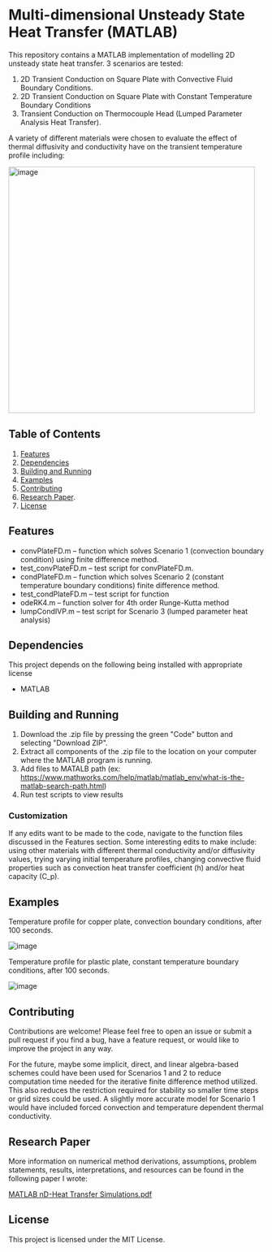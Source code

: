 # Multi-dimensional Unsteady State Heat Transfer (MATLAB)

This repository contains a MATLAB implementation of modelling 2D unsteady state heat transfer. 3 scenarios are tested:

1. 2D Transient Conduction on Square Plate with Convective Fluid Boundary Conditions.
2. 2D Transient Conduction on Square Plate with Constant Temperature Boundary Conditions
3. Transient Conduction on Thermocouple Head (Lumped Parameter Analysis Heat Transfer).

A variety of different materials were chosen to evaluate the effect of thermal diffusivity and conductivity have on the transient temperature profile including:

<img width="485" alt="image" src="https://github.com/Beniam-Kumela/2D-heat-transfer-m/assets/106757076/31f23544-0814-45f4-89c3-1edebb26a38a">

## Table of Contents

1. [Features](/README.md#features)
2. [Dependencies](/README.md#dependencies)
3. [Building and Running](/README.md#building-and-running)
4. [Examples](/README.md#examples)
5. [Contributing](/README.md#contributing)
6. [Research Paper](/README.md#research-paper).
7. [License](/README.md#license)

## Features

- convPlateFD.m – function which solves Scenario 1 (convection boundary condition) using finite difference method.
- test_convPlateFD.m – test script for convPlateFD.m.
- condPlateFD.m – function which solves Scenario 2 (constant temperature boundary conditions) finite difference method.
- test_condPlateFD.m – test script for function
- odeRK4.m – function solver for 4th order Runge-Kutta method
- lumpCondIVP.m – test script for Scenario 3 (lumped parameter heat analysis)

## Dependencies

This project depends on the following being installed with appropriate license

- MATLAB

## Building and Running

1. Download the .zip file by pressing the green "Code" button and selecting "Download ZIP".
2. Extract all components of the .zip file to the location on your computer where the MATLAB program is running.
3. Add files to MATALB path (ex: https://www.mathworks.com/help/matlab/matlab_env/what-is-the-matlab-search-path.html)
4. Run test scripts to view results

### Customization

If any edits want to be made to the code, navigate to the function files discussed in the Features section. Some interesting edits to make include: using other materials with different thermal conductivity and/or diffusivity values, trying varying initial temperature profiles, changing convective fluid properties such as convection heat transfer coefficient (h) and/or heat capacity (C_p).

## Examples

Temperature profile for copper plate, convection boundary conditions, after 100 seconds.

![image](https://github.com/Beniam-Kumela/2D-heat-transfer-m/assets/106757076/460b7a0b-4c20-4901-9021-6a10e5641360)


Temperature profile for plastic plate, constant temperature boundary conditions, after 100 seconds.

![image](https://github.com/Beniam-Kumela/2D-heat-transfer-m/assets/106757076/1f8b89f5-3509-4a7b-a509-bada7574949f)

## Contributing

Contributions are welcome! Please feel free to open an issue or submit a pull request if you find a bug, have a feature request, or would like to improve the project in any way. 

For the future, maybe some implicit, direct, and linear algebra-based schemes could have been used for Scenarios 1 and 2 to reduce computation time needed for the iterative finite difference method utilized. This also reduces the restriction required for stability so smaller time steps or grid sizes could be used. A slightly more accurate model for Scenario 1 would have included forced convection and temperature dependent thermal conductivity.

## Research Paper

More information on numerical method derivations, assumptions, problem statements, results, interpretations, and resources can be found in the following paper I wrote:

[MATLAB nD-Heat Transfer Simulations.pdf](https://github.com/Beniam-Kumela/2D-heat-transfer-m/files/13784634/MATLAB.nD-Heat.Transfer.Simulations.pdf)

## License

This project is licensed under the MIT License.
